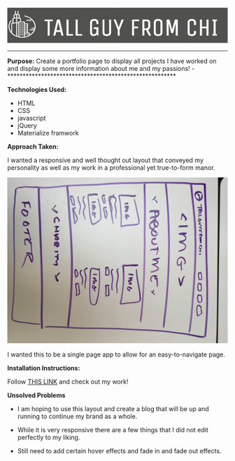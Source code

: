 
![MAIN HEADER IMAGE](images/tgfc-title.png)

*******************************************************

**Purpose:** Create a portfolio page to display all projects I have worked on and display some more information about me and my passions!
-*******************************************************

**Technologies Used:**
- HTML
- CSS
- javascript
- jQuery
- Materialize framwork


**Approach Taken:**

I wanted a responsive and well thought out layout that conveyed my personality as well as my work in a professional yet true-to-form manor.

![MAIN HEADER IMAGE](images/IMG_7737.JPG)

I wanted this to be a single page app to allow for an easy-to-navigate page.


**Installation Instructions:**

Follow <a href="http://wileysb88.github.io/portfolio/">THIS LINK</a> and check out my work!



**Unsolved Problems**

- I am hoping to use this layout and create a blog that will be up and running to continue my brand as a whole.

- While it is very responsive there are a few things that I did not edit perfectly to my liking.

- Still need to add certain hover effects and fade in and fade out effects. 
